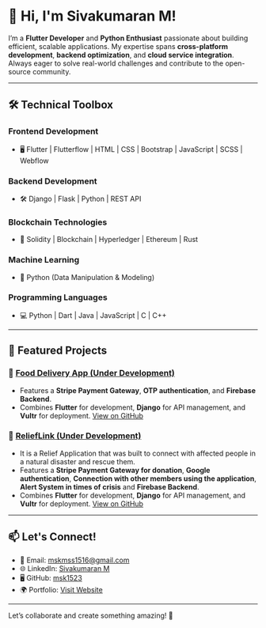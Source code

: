 # 👋 Hi, I'm Sivakumaran M!

I’m a **Flutter Developer** and **Python Enthusiast** passionate about building efficient, scalable applications. My expertise spans **cross-platform development**, **backend optimization**, and **cloud service integration**. Always eager to solve real-world challenges and contribute to the open-source community.

---

## 🛠️ Technical Toolbox

### **Frontend Development**
- 🖥️ Flutter | Flutterflow | HTML | CSS | Bootstrap | JavaScript | SCSS | Webflow  

### **Backend Development**
- 🛠️ Django | Flask | Python | REST API  

### **Blockchain Technologies**
- 🔗 Solidity | Blockchain | Hyperledger | Ethereum | Rust  

### **Machine Learning**
- 🤖 Python (Data Manipulation & Modeling)  

### **Programming Languages**
- 💻 Python | Dart | Java | JavaScript | C | C++  

---

## 🌟 Featured Projects

### 🍔 [Food Delivery App (Under Development)](https://github.com/msk1523/Food-Delivery)  
- Features a **Stripe Payment Gateway**, **OTP authentication**, and **Firebase Backend**.  
- Combines **Flutter** for development, **Django** for API management, and **Vultr** for deployment.
[View on GitHub](https://github.com/msk1523)

### 🍔 [ReliefLink (Under Development)](https://github.com/msk1523/hackathon)  
- It is a Relief Application that was built to connect with affected people in a natural disaster and rescue them.
- Features a **Stripe Payment Gateway for donation**, **Google authentication**, **Connection with other members using the application**, **Alert System in times of crisis** and **Firebase Backend**.
- Combines **Flutter** for development, **Django** for API management, and **Vultr** for deployment.
[View on GitHub](https://github.com/msk1523)
---

## 📫 Let's Connect!
- 📧 Email: [mskmss1516@gmail.com](mailto:mskmss1516@gmail.com)  
- 🌐 LinkedIn: [Sivakumaran M](https://www.linkedin.com/in/siva-kumaran-manivaannan-012a7724a/)  
- 🖥️ GitHub: [msk1523](https://github.com/msk1523)  
- 🌍 Portfolio: [Visit Website](https://sivakumaran-portfolio.flutterflow.app/)  

---

Let’s collaborate and create something amazing! 🚀
